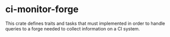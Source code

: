 # ci-monitor-forge

This crate defines traits and tasks that must implemented in order to handle
queries to a forge needed to collect information on a CI system.
